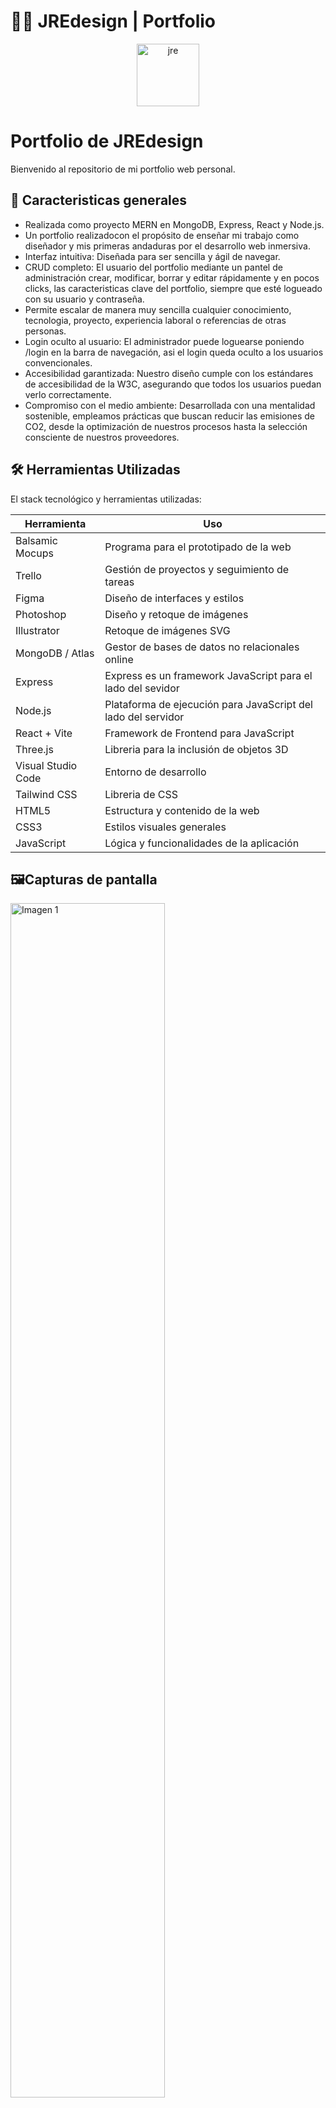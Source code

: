 # 🙋‍♂️ JREdesign | Portfolio

<p align="center">
  <img src="https://imgur.com/HtoxRPU.jpg" width="100px" alt="jre"/>
</p>



# Portfolio de JREdesign

Bienvenido al repositorio de mi portfolio web personal.

## 🧭 Caracteristicas generales

- Realizada como proyecto MERN en MongoDB, Express, React y Node.js.
- Un portfolio realizadocon el propósito de enseñar mi trabajo como diseñador y mis primeras andaduras por el desarrollo web inmersiva.
- Interfaz intuitiva: Diseñada para ser sencilla y ágil de navegar.
- CRUD completo: El usuario del portfolio mediante un pantel de administración crear, modificar, borrar y editar rápidamente y en pocos clicks, las caracteristicas clave del portfolio, siempre que esté logueado con su usuario y contraseña.
- Permite escalar de manera muy sencilla cualquier conocimiento, tecnologia, proyecto, experiencia laboral o referencias de otras personas.
- Login oculto al usuario: El administrador puede loguearse poniendo /login en la barra de navegación, asi el login queda oculto a los usuarios convencionales.
- Accesibilidad garantizada: Nuestro diseño cumple con los estándares de accesibilidad de la W3C, asegurando que todos los usuarios puedan verlo correctamente. 
- Compromiso con el medio ambiente: Desarrollada con una mentalidad sostenible, empleamos prácticas que buscan reducir las emisiones de CO2, desde la optimización de nuestros procesos hasta la selección consciente de nuestros proveedores.

## 🛠️ Herramientas Utilizadas

El stack tecnológico y herramientas utilizadas:

| Herramienta       | Uso                                       |
|-------------------|-------------------------------------------|
| Balsamic Mocups   | Programa para el prototipado de la web |
| Trello            | Gestión de proyectos y seguimiento de tareas |
| Figma             | Diseño de interfaces y estilos             |
| Photoshop         | Diseño y retoque de imágenes               |
| Illustrator       | Retoque de imágenes SVG                    |
| MongoDB / Atlas   | Gestor de bases de datos no relacionales online |
| Express | Express es un framework JavaScript para el lado del sevidor |
| Node.js           | Plataforma de ejecución para JavaScript del lado del servidor |
| React + Vite      | Framework de Frontend para JavaScript |
| Three.js | Libreria para la inclusión de objetos 3D |
| Visual Studio Code| Entorno de desarrollo
| Tailwind CSS | Libreria de CSS |
| HTML5             | Estructura y contenido de la web           |
| CSS3              | Estilos visuales generales                 |
| JavaScript        | Lógica y funcionalidades de la aplicación  |

## 🖼️Capturas de pantalla



<img src="https://imgur.com/vFeFeJx.jpg" style="width: 70%;" alt="Imagen 1">
<img src="https://imgur.com/Zyo1u1H.jpg" style="width: 70%;" alt="Imagen 2">
<img src="https://imgur.com/xxBxUBt.jpg" style="width: 70%;" alt="Imagen 3">
<img src="https://imgur.com/BJP3SVd.jpg" style="width: 70%;" alt="Imagen 4">
<img src="https://imgur.com/kdf2vMY.jpg" style="width: 70%;" alt="Imagen 5">
<img src="https://imgur.com/mWy7Fxv.jpg" style="width: 70%;" alt="Imagen 6">


Proyecto: https://github.com/JREdesign/JRE-Portfolio


![Static Badge](https://img.shields.io/badge/Version_Portfolio-1.0-green) ![Static Badge](https://img.shields.io/badge/Version%20API-1.0-blue)



[![GitHub Streak](https://streak-stats.demolab.com?user=JREdesign&theme=material&locale=es&date_format=j%20M%5B%20Y%5D)](https://git.io/streak-stats)
